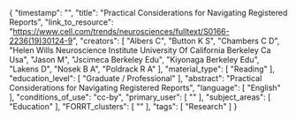 {
    "timestamp": "",
    "title": "Practical Considerations for Navigating Registered Reports",
    "link_to_resource": "https://www.cell.com/trends/neurosciences/fulltext/S0166-2236(19)30124-9",
    "creators": [
        "Albers C",
        "Button K S",
        "Chambers C D",
        "Helen Wills Neuroscience Institute University Of California Berkeley Ca Usa",
        "Jason M",
        "Jscimeca Berkeley Edu",
        "Kiyonaga Berkeley Edu",
        "Lakens D",
        "Nosek B A",
        "Poldrack R A"
    ],
    "material_type": [
        "Reading"
    ],
    "education_level": [
        "Graduate / Professional"
    ],
    "abstract": "Practical Considerations for Navigating Registered Reports",
    "language": [
        "English"
    ],
    "conditions_of_use": "cc-by",
    "primary_user": [
        ""
    ],
    "subject_areas": [
        "Education"
    ],
    "FORRT_clusters": [
        ""
    ],
    "tags": [
        "Research"
    ]
}